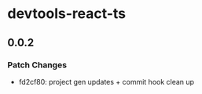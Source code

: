 # devtools-react-ts

## 0.0.2

### Patch Changes

- fd2cf80: project gen updates + commit hook clean up
